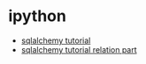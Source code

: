 # ipython
+ [sqlalchemy tutorial](http://nbviewer.ipython.org/github/somma/ipython_notebook/blob/master/sqlalchemy_tutorial/sqlalchemy_tutorial.ipynb)
+ [sqlalchemy tutorial relation part](http://nbviewer.ipython.org/github/somma/ipython_notebook/blob/master/sqlalchemy_tutorial/sqlalchemy_tutorial_relation.ipynb)
